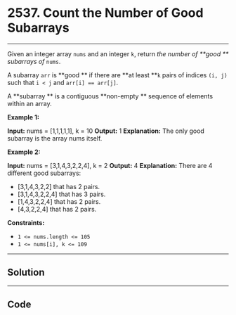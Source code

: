 # 2537. Count the Number of Good Subarrays

---

Given an integer array `nums` and an integer `k`, return _the number of **good ** subarrays of_ `nums`.

A subarray `arr` is **good ** if there are **at least **`k` pairs of indices `(i, j)` such that `i < j` and `arr[i] == arr[j]`.

A **subarray ** is a contiguous **non-empty ** sequence of elements within an array.

 

**Example 1:**


**Input:** nums = [1,1,1,1,1], k = 10
**Output:** 1
**Explanation:** The only good subarray is the array nums itself.


**Example 2:**


**Input:** nums = [3,1,4,3,2,2,4], k = 2
**Output:** 4
**Explanation:** There are 4 different good subarrays:
- [3,1,4,3,2,2] that has 2 pairs.
- [3,1,4,3,2,2,4] that has 3 pairs.
- [1,4,3,2,2,4] that has 2 pairs.
- [4,3,2,2,4] that has 2 pairs.


 

**Constraints:**

  * `1 <= nums.length <= 105`
  * `1 <= nums[i], k <= 109`

---

## Solution



---

## Code
```python


```